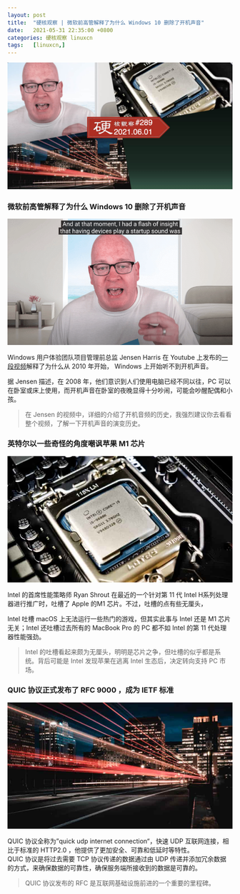 ```yaml
---
layout: post
title:	"硬核观察 | 微软前高管解释了为什么 Windows 10 删除了开机声音"
date:	2021-05-31 22:35:00 +0800 
categories:	硬核观察 linuxcn 
tags:	[linuxcn,]
---
```



![](/Asserts/Images/album/202105/31/223359tmwfd0lwhdmcdmhw.jpg)


### 微软前高管解释了为什么 Windows 10 删除了开机声音


![](/Asserts/Images/album/202105/31/223508za27m1k919n193kh.png)


Windows 用户体验团队项目管理前总监 Jensen Harris 在 Youtube 上发布的[一段视频](https://www.youtube.com/watch?v=UWUBjM2LNJU&t=632s&ab_channel=JensenHarris)解释了为什么从 2010 年开始， Windows 上开始听不到开机声音。


据 Jensen 描述，在 2008 年，他们意识到人们使用电脑已经不同以往，PC 可以在卧室或床上使用，而开机声音在卧室的夜晚显得十分吵闹，可能会吵醒配偶和小孩。



> 
> 在 Jensen 的视频中，详细的介绍了开机音频的历史，我强烈建议你去看看整个视频，了解一下开机声音的演变历史。
> 
> 
> 


### 英特尔以一些奇怪的角度嘲讽苹果 M1 芯片


![](/Asserts/Images/album/202105/31/223517yf8b8bc8pmi8zi4c.jpg)


Intel 的首席性能策略师 Ryan Shrout 在最近的一个针对第 11 代 Intel H系列处理器进行推广时，吐槽了 Apple 的M1 芯片。不过，吐槽的点有些无厘头，


Intel 吐槽 macOS 上无法运行一些热门的游戏，但其实此事与 Intel 还是 M1 芯片无关；Intel 还吐槽过去所有的 MacBook Pro 的 PC 都不如 Intel 的第 11 代处理器性能强劲。



> 
> Intel 的吐槽看起来颇为无厘头，明明是芯片之争，但吐槽的似乎都是系统。背后可能是 Intel 发现苹果在逃离 Intel 生态后，决定转向支持 PC 市场。
> 
> 
> 


### QUIC 协议正式发布了 RFC 9000 ，成为 IETF 标准


![](/Asserts/Images/album/202105/31/223523ycd40n4uee0ffa8z.jpg)


QUIC 协议全称为”quick udp internet connection“，快速 UDP 互联网连接，相比于标准的 HTTP2.0 ，他提供了更加安全、可靠和低延时等特性。  
QUIC 协议是将过去需要 TCP 协议传递的数据通过由 UDP 传递并添加冗余数据的方式，来确保数据的可靠性，确保服务端所接收到的数据是可靠的。



> 
> QUIC 协议发布的 RFC 是互联网基础设施前进的一个重要的里程碑。
> 
> 
>
